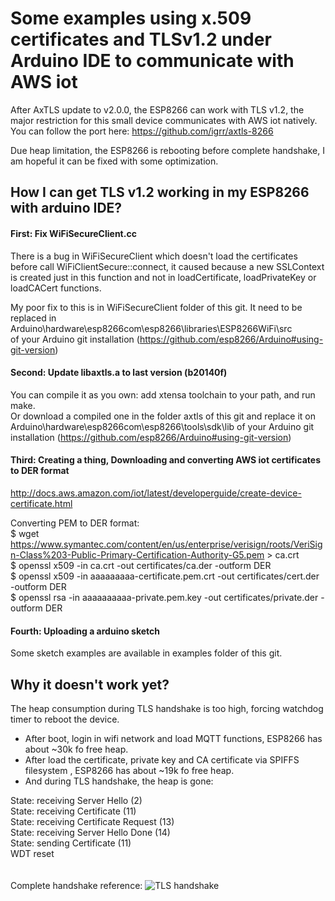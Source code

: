 # Some examples using x.509 certificates and TLSv1.2 under Arduino IDE to communicate with AWS iot

After AxTLS update to v2.0.0, the ESP8266 can work with TLS v1.2, the major restriction for this small device communicates with AWS iot natively. You can follow the port here: https://github.com/igrr/axtls-8266

Due heap limitation, the ESP8266 is rebooting before complete handshake, I am hopeful it can be fixed with some optimization.

## How I can get TLS v1.2 working in my ESP8266 with arduino IDE?

#### First: Fix WiFiSecureClient.cc
There is a bug in WiFiSecureClient which doesn't load the certificates before call WiFiClientSecure::connect, it caused because a new SSLContext is created just in this function and not in loadCertificate, loadPrivateKey or loadCACert functions.

My poor fix to this is in WiFiSecureClient folder of this git.
It need to be replaced in Arduino\hardware\esp8266com\esp8266\libraries\ESP8266WiFi\src <br />
of your Arduino git installation (https://github.com/esp8266/Arduino#using-git-version)

#### Second: Update libaxtls.a to last version (b20140f)
You can compile it as you own: add xtensa toolchain to your path, and run make. <br />
Or download a compiled one in the folder axtls of this git and replace it on Arduino\hardware\esp8266com\esp8266\tools\sdk\lib of your Arduino git installation (https://github.com/esp8266/Arduino#using-git-version)


#### Third: Creating a thing, Downloading and converting AWS iot certificates to DER format
http://docs.aws.amazon.com/iot/latest/developerguide/create-device-certificate.html

Converting PEM to DER format: <br />
$ wget https://www.symantec.com/content/en/us/enterprise/verisign/roots/VeriSign-Class%203-Public-Primary-Certification-Authority-G5.pem > ca.crt <br />
$ openssl x509 -in ca.crt -out certificates/ca.der -outform DER <br />
$ openssl x509 -in aaaaaaaaa-certificate.pem.crt -out certificates/cert.der -outform DER <br />
$ openssl rsa -in aaaaaaaaaa-private.pem.key -out certificates/private.der -outform DER <br />


#### Fourth: Uploading a arduino sketch
Some sketch examples are available in examples folder of this git.


## Why it doesn't work yet?
The heap consumption during TLS handshake is too high, forcing watchdog timer to reboot the device. 

- After boot, login in wifi network and load MQTT functions, ESP8266 has about ~30k fo free heap.
- After load the certificate, private key and CA certificate via SPIFFS filesystem , ESP8266 has about ~19k fo free heap.
- And during TLS handshake, the heap is gone:

State: receiving Server Hello (2) <br />
State: receiving Certificate (11) <br />
State: receiving Certificate Request (13) <br />
State: receiving Server Hello Done (14) <br />
State: sending Certificate (11) <br />
WDT reset <br />
<br />
<br />
Complete handshake reference:
![TLS handshake](https://zoompf.com/wp-content/uploads/2014/10/handshake.png "TLS handshake")

